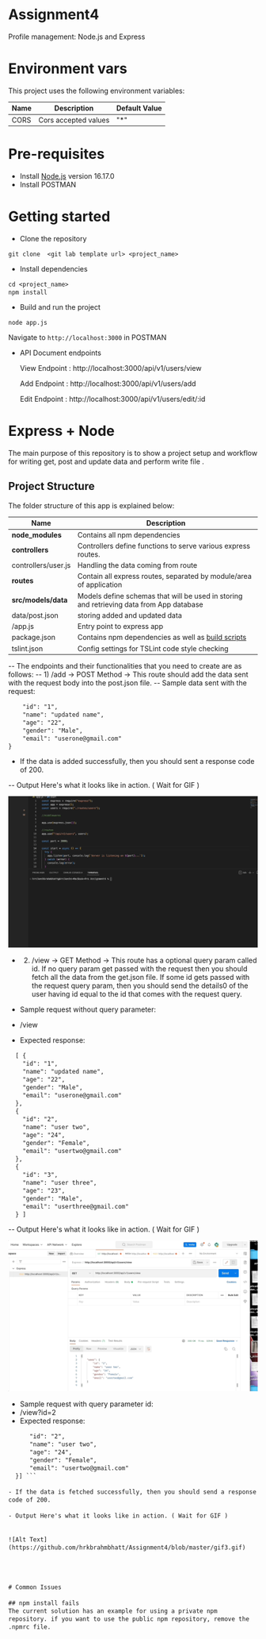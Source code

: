 # Assignment4
Profile management: Node.js and Express


# Environment vars
This project uses the following environment variables:

| Name                          | Description                         | Default Value                                  |
| ----------------------------- | ------------------------------------| -----------------------------------------------|
|CORS           | Cors accepted values            | "*"      |


# Pre-requisites
- Install [Node.js](https://nodejs.org/en/) version 16.17.0
- Install POSTMAN


# Getting started
- Clone the repository
```
git clone  <git lab template url> <project_name>
```
- Install dependencies
```
cd <project_name>
npm install
```
- Build and run the project
```
node app.js
```
  Navigate to `http://localhost:3000` in POSTMAN

- API Document endpoints

  View Endpoint : http://localhost:3000/api/v1/users/view

  Add Endpoint : http://localhost:3000/api/v1/users/add
  
  Edit Endpoint : http://localhost:3000/api/v1/users/edit/:id


# Express + Node 
The main purpose of this repository is to show a project setup and workflow for writing get, post and update data and perform write file .


## Project Structure
The folder structure of this app is explained below:

| Name | Description |
| ------------------------ | --------------------------------------------------------------------------------------------- |
| **node_modules**         | Contains all  npm dependencies                                                                |
| **controllers**          | Controllers define functions to serve various express routes.                                 |  
| controllers/user.js      | Handling the data coming from route                                                           |
| **routes**               | Contain all express routes, separated by module/area of application                           |        
| **src/models/data**      | Models define schemas that will be used in storing and retrieving data from App database      |
| data/post.json           | storing added and updated data                                                                | 
| /app.js                  | Entry point to express app                                                                    |
| package.json             | Contains npm dependencies as well as [build scripts](#what-if-a-library-isnt-on-definitelytyped)   | tsconfig.json            | Config settings for compiling source code only written in TypeScript    
| tslint.json              | Config settings for TSLint code style checking                                                |


-- The endpoints and their functionalities that you need to create are as follows:
-- 1) /add -> POST Method -> This route should add the data sent with the request body into the post.json file.
-- Sample data sent with the request:
```  {
    "id": "1",
    "name": "updated name",
    "age": "22",
    "gender": "Male",
    "email": "userone@gmail.com"
}
```
- If the data is added successfully, then you should sent a response code of 200.


-- Output Here's what it looks like in action. ( Wait for GIF )


![Alt Text](https://github.com/hrkbrahmbhatt/Assignment4/blob/master/gif1.gif)


- 2) /view -> GET Method -> This route has a optional query param called id. If no query param get passed with the request then you should fetch all the data from the get.json file. If some id gets passed with the request query param, then you should send the details0 of the user having id equal to the id that comes with the request query.

- Sample request without query parameter:
- /view

- Expected response:
```
  [ {
    "id": "1",
    "name": "updated name",
    "age": "22",
    "gender": "Male",
    "email": "userone@gmail.com"
  },
  {
    "id": "2",
    "name": "user two",
    "age": "24",
    "gender": "Female",
    "email": "usertwo@gmail.com"
  },
  {
    "id": "3",
    "name": "user three",
    "age": "23",
    "gender": "Male",
    "email": "userthree@gmail.com"
  } ]
  ```

-- Output Here's what it looks like in action. ( Wait for GIF )


![Alt Text](https://github.com/hrkbrahmbhatt/Assignment4/blob/master/gif2.gif)

- Sample request with query parameter id:
- /view?id=2
- Expected response:

```[ {
      "id": "2",
      "name": "user two",
      "age": "24",
      "gender": "Female",
      "email": "usertwo@gmail.com"
  }] ```

- If the data is fetched successfully, then you should send a response code of 200.

- Output Here's what it looks like in action. ( Wait for GIF )


![Alt Text](https://github.com/hrkbrahmbhatt/Assignment4/blob/master/gif3.gif)




# Common Issues

## npm install fails
The current solution has an example for using a private npm repository. if you want to use the public npm repository, remove the .npmrc file.


